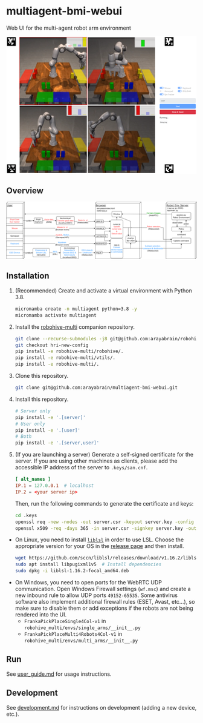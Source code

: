 # multiagent-bmi-webui
Web UI for the multi-agent robot arm environment

![web interface image](assets/web_interface.png)

## Overview
![overview image](assets/overview.png)

## Installation
1. (Recommended) Create and activate a virtual environment with Python 3.8.
    ```bash
    micromamba create -n multiagent python=3.8 -y
    micromamba activate multiagent
    ```
2. Install the [robohive-multi](https://github.com/arayabrain/robohive-multi) companion repository.
    ```bash
    git clone --recurse-submodules -j8 git@github.com:arayabrain/robohive-multi.git
    git checkout hri-new-config
    pip install -e robohive-multi/robohive/.
    pip install -e robohive-multi/vtils/.
    pip install -e robohive-multi/.
    ```
3. Clone this repository.
    ```bash
    git clone git@github.com:arayabrain/multiagent-bmi-webui.git
    ```
4. Install this repository.
    ```bash
    # Server only
    pip install -e '.[server]'
    # User only
    pip install -e '.[user]'
    # Both
    pip install -e '.[server,user]'
    ```
5. (If you are launching a server) Generate a self-signed certificate for the server. If you are using other machines as clients, please add the accessible IP address of the server to `.keys/san.cnf`.
    ```cnf
    [ alt_names ]
    IP.1 = 127.0.0.1  # localhost
    IP.2 = <your server ip>
    ```
    Then, run the following commands to generate the certificate and keys:
    ```bash
    cd .keys
    openssl req -new -nodes -out server.csr -keyout server.key -config san.cnf
    openssl x509 -req -days 365 -in server.csr -signkey server.key -out server.crt -extensions req_ext -extfile san.cnf
    ```

- On Linux, you need to install [`liblsl`](https://github.com/sccn/liblsl) in order to use LSL. Choose the appropriate version for your OS in the [release page](https://github.com/sccn/liblsl/releases) and then install.
    ```bash
    wget https://github.com/sccn/liblsl/releases/download/v1.16.2/liblsl-1.16.2-focal_amd64.deb  # Change to the appropriate OS
    sudo apt install libpugixml1v5  # Install dependencies
    sudo dpkg -i liblsl-1.16.2-focal_amd64.deb
    ```
- On Windows, you need to open ports for the WebRTC UDP communication. Open Windows Firewall settings (`wf.msc`) and create a new inbound rule to allow UDP ports `49152-65535`. Some antivirus software also implement additional firewall rules (ESET, Avast, etc...), so make sure to disable them or add exceptions if the robots are not being rendered into the UI.
    - `FrankaPickPlaceSingle4Col-v1` in `robohive_multi/envs/single_arms/__init__.py`
    - `FrankaPickPlaceMulti4Robots4Col-v1` in `robohive_multi/envs/multi_arms/__init__.py`

## Run
See [user_guide.md](user_guide.md) for usage instructions.

## Development
See [development.md](development.md) for instructions on development (adding a new device, etc.).

